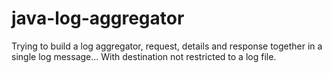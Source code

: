 # java-log-aggregator
Trying to build a log aggregator, request, details and response together in a single log message... With destination not restricted to a log file.
